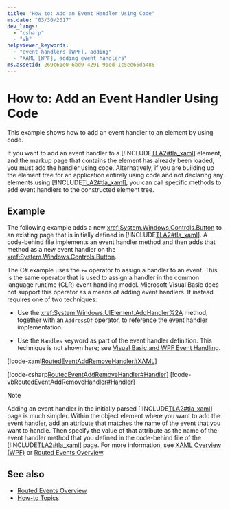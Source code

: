 ```yaml
---
title: "How to: Add an Event Handler Using Code"
ms.date: "03/30/2017"
dev_langs: 
  - "csharp"
  - "vb"
helpviewer_keywords: 
  - "event handlers [WPF], adding"
  - "XAML [WPF], adding event handlers"
ms.assetid: 269c61e0-6bd9-4291-9bed-1c5ee66da486
---
```

# How to: Add an Event Handler Using Code
This example shows how to add an event handler to an element by using code.  
  
 If you want to add an event handler to a [!INCLUDE[TLA2#tla_xaml](../../../../includes/tla2sharptla-xaml-md.md)] element, and the markup page that contains the element has already been loaded, you must add the handler using code. Alternatively, if you are building up the element tree for an application entirely using code and not declaring any elements using [!INCLUDE[TLA2#tla_xaml](../../../../includes/tla2sharptla-xaml-md.md)], you can call specific methods to add event handlers to the constructed element tree.  
  
## Example  
 The following example adds a new <xref:System.Windows.Controls.Button> to an existing page that is initially defined in [!INCLUDE[TLA2#tla_xaml](../../../../includes/tla2sharptla-xaml-md.md)]. A code-behind file implements an event handler method and then adds that method as a new event handler on the <xref:System.Windows.Controls.Button>.  
  
 The C# example uses the `+=` operator to assign a handler to an event. This is the same operator that is used to assign a handler in the common language runtime (CLR) event handling model. Microsoft Visual Basic does not support this operator as a means of adding event handlers. It instead requires one of two techniques:  
  
- Use the <xref:System.Windows.UIElement.AddHandler%2A> method, together with an `AddressOf` operator, to reference the event handler implementation.  
  
- Use the `Handles` keyword as part of the event handler definition. This technique is not shown here; see [Visual Basic and WPF Event Handling](visual-basic-and-wpf-event-handling.md).  
  
 [!code-xaml[RoutedEventAddRemoveHandler#XAML](~/samples/snippets/csharp/VS_Snippets_Wpf/RoutedEventAddRemoveHandler/CSharp/default.xaml#xaml)]  
  
 [!code-csharp[RoutedEventAddRemoveHandler#Handler](~/samples/snippets/csharp/VS_Snippets_Wpf/RoutedEventAddRemoveHandler/CSharp/default.xaml.cs#handler)]
 [!code-vb[RoutedEventAddRemoveHandler#Handler](~/samples/snippets/visualbasic/VS_Snippets_Wpf/RoutedEventAddRemoveHandler/VisualBasic/default.xaml.vb#handler)]  
  
> [!NOTE]
>  Adding an event handler in the initially parsed [!INCLUDE[TLA2#tla_xaml](../../../../includes/tla2sharptla-xaml-md.md)] page is much simpler. Within the object element where you want to add the event handler, add an attribute that matches the name of the event that you want to handle. Then specify the value of that attribute as the name of the event handler method that you defined in the code-behind file of the [!INCLUDE[TLA2#tla_xaml](../../../../includes/tla2sharptla-xaml-md.md)] page. For more information, see [XAML Overview (WPF)](xaml-overview-wpf.md) or [Routed Events Overview](routed-events-overview.md).  
  
## See also

- [Routed Events Overview](routed-events-overview.md)
- [How-to Topics](events-how-to-topics.md)
